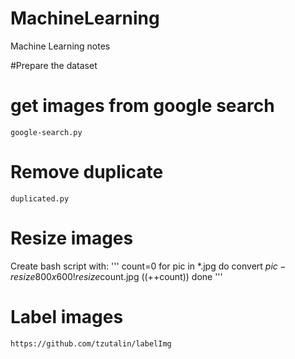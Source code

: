 # MachineLearning
Machine Learning notes


#Prepare the dataset
#	get images from google search
	google-search.py
#	Remove duplicate
	duplicated.py
#	Resize images
Create bash script with:
'''
count=0
for pic in *.jpg
do
 convert $pic -resize 800x600! resize$count.jpg
 ((++count))
done
'''

#	Label images
	https://github.com/tzutalin/labelImg
